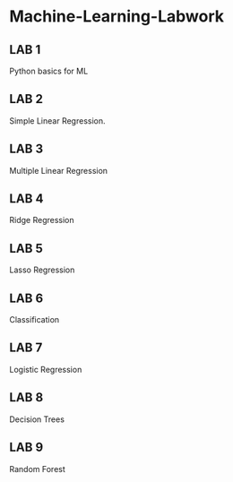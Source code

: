 # Machine-Learning-Labwork
## LAB 1 ##
Python basics for ML
## LAB 2 ##
Simple Linear Regression.
## LAB 3 ##
Multiple Linear Regression
## LAB 4 ##
Ridge Regression
## LAB 5 ##
Lasso Regression
## LAB 6 ##
Classification
## LAB 7 ##
Logistic Regression
## LAB 8 ##
Decision Trees
## LAB 9 ##
Random Forest
